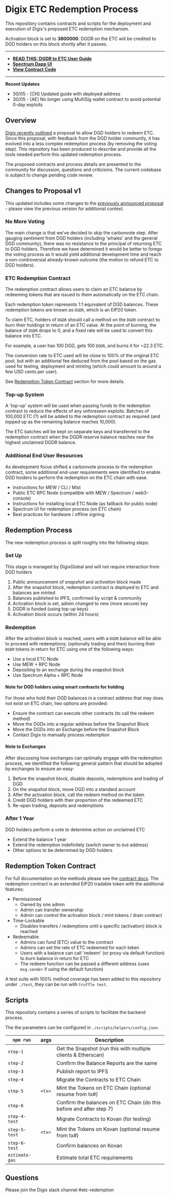 # Digix ETC Redemption Process

This repository contains contracts and scripts for the deployment and execution of Digix's proposed ETC redemption mechanism.

Activation block is set to **3800000**. DGDR on the ETC will be credited to DGD holders on this block shortly after it passes.

---

* **[READ THIS: DGDR to ETC User Guide](https://github.com/DigixGlobal/etc-redemption/blob/master/guide/GUIDE.md)**
* **[Spectrum Dapp UI](https://etc-redemption.digix.global)**
* **[View Contract Code](https://digixglobal.github.io/etc-redemption/docs/EtcRedemptionToken/)**

---

**Recent Updates**

- 30/05 - [CH] Updated guide with deployed address
- 30/05 - [AE] No longer using MultiSig wallet contract to avoid potential 0-day exploits

## Overview

[Digix recently outlined](https://medium.com/@Digix/digixdao-etc-withdrawal-proposal-v1-0-mar-22-2017-578fe1575a40) a proposal to allow DGD holders to redeem ETC. Since this proposal, with feedback from the DGD holder community, it has evolved into a less complex redemption process (by removing the voting step). This repository has been produced to describe and provide all the tools needed perform this updated redemption process.

The proposed contracts and process details are presented to the community for discussion, questions and criticisms. The current codebase is subject to change pending code review.

## Changes to Proposal v1

This updated includes some changes to the [previously announced proposal](https://medium.com/@Digix/digixdao-etc-withdrawal-proposal-v1-0-mar-22-2017-578fe1575a40) - please view the previous version for additional context.

### No More Voting

The main change is that we've decided to skip the carbonvote step. After gauging sentiment from DGD holders (including 'whales' and the general DGD community), there was no resistance to the principal of returning ETC to DGD holders. Therefore we have determined it would be better to forego the voting process as it would yield additional development time and reach a non-controversial already-known outcome (the motion to refund ETC to DGD holders).

### ETC Redemption Contract

The redemption contract allows users to claim an ETC balance by redeeming tokens that are issued to them automatically on the ETC chain.

Each redemption token represents 1:1 equivalent of DGD balances. These redemption tokens are known as `DGDR`, which is an EIP20 token.

To claim ETC, holders of `DGDR` should call a method on the `DGDR` contract to burn their holdings in return of an ETC value. At the point of burning, the balance of `DGDR` drops to 0, and a fixed rate will be used to convert this balance into ETC.

For example, a user has 100 DGD, gets 100 `DGDR`, and burns it for ~22.3 ETC.

The conversion rate to ETC used will be close to 100% of the original ETC pool, but with an additional fee deduced from the pool based on the gas used for testing, deployment and minting (which could amount to around a few USD cents per user).

See [Redemption Token Contract](#redemption-token-contract) section for more details.

### Top-up System

A 'top-up' system will be used when passing funds to the redemption contract to reduce the effects of any unforeseen exploits. Batches of 100,000 ETC (?) will be added to the redemption contract as required (and topped up as the remaining balance reaches 10,000).

The ETC batches will be kept on separate keys and transferred to the redemption contract when the DGDR reserve balance reaches near the highest unclaimed DGDR balance.

### Additional End User Resources

As development focus shifted a carbonvote process to the redemption contract, some additional end-user requirements were identified to enable DGD holders to perform the redemption on the ETC chain with ease.

* Instructions for MEW / CLI / Mist
* Public ETC RPC Node (compatible with MEW / Spectrum / web3-console)
* Instructions for installing local ETC Node (as fallback for public node)
* Spectrum UI for redemption process (on ETC chain)
* Best practices for hardware / offline signing

## Redemption Process

The new redemption process is split roughly into the following steps:

### Set Up

This stage is managed by DigixGlobal and will not require interaction from DGD holders

1. Public announcement of *snapshot* and *activation* block made
1. After the snapshot block, redemption contract is deployed to ETC and balances are minted
1. Balances published to IPFS, confirmed by script & community
1. Activation block is set, admin changed to new (more secure) key
1. DGDR is funded (using top-up keys)
1. Activation block occurs (within 24 hours)

### Redemption

After the activation block is reached, users with a `DGDR` balance will be able to proceed with redemptions; (optionally trading and then) burning their `DGDR` tokens in return for ETC using one of the following ways:

* Use a local ETC Node
* Use MEW + RPC Node
* Depositing to an exchange during the snapshot block
* Use Spectrum Alpha + RPC Node

#### Note for DGD holders using smart contracts for holding

For those who hold their DGD balances in a contract address that may does not exist on ETC chain, two options are provided:

* Ensure the contract can execute other contracts (to call the redeem method)
* Move the DGDs into a regular address before the Snapshot Block
* Move the DGDs into an Exchange before the Snapshot Block
* Contact Digix to manually process redemption

#### Note to Exchanges

After discussing how exchanges can optimally engage with the redemption process, we identified the following general pattern that should be adopted by exchanges to ensure an easy:

1. Before the snapshot block, disable deposits, redemptions and trading of DGD
1. On the snapshot block, move DGD into a standard account
1. After the activation block, call the redeem method on the token
1. Credit DGD holders with their proportion of the redeemed ETC
1. Re-open trading, deposits and redemptions

### After 1 Year

DGD holders perform a vote to determine action on unclaimed ETC

* Extend the balance 1 year
* Extend the redemption indefinitely (switch owner to `0x0` address)
* Other options to be determined by DGD holders

## Redemption Token Contract

For full documentation on the methods please see the [contract docs](https://digixglobal.github.io/etc-redemption/docs/EtcRedemptionToken/). The redemption contract is an extended EIP20 tradable token with the additional features:

* Permissioned
  * Owned by one admin
  * Admin can transfer ownership
  * Admin can control the activation block / mint tokens / drain contract
* Time-Lockable
  * Disables transfers / redemptions until a specific (activation) block is reached
* Redeemable
  * Admins can fund (ETC) value to the contract
  * Admins can set the rate of ETC redeemed for each token
  * Users with a balance can call 'redeem' (or proxy via default function) to burn balance in return for ETC
  * The redeem function can be passed a different address (uses `msg.sender` if using the default function)

A test suite with 100% method coverage has been added to this repository under `./test`, they can be run with `truffle test`.

## Scripts

This repository contains a series of scripts to facilitate the backend process.

The the parameters can be configured in `./scripts/helpers/config.json`.

|`npm run`|args|Description|
|--|--|---|
|`step-1`||Get the Snapshot (run this with multiple clients & Etherscan)|
|`step-2`||Confirm the Balance Reports are the same|
|`step-3`||Publish report to IPFS|
|`step-4`||Migrate the Contracts to ETC Chain|
|`step-5`|`<tx>`|Mint the Tokens on ETC Chain (optional resume from tx#)|
|`step-6`||Confirm the balances on ETC Chain (do this before and after step 7)|
|`step-4-test`||Migrate Contracts to Kovan (for testing)|
|`step-5-test`|`<tx>`|Mint the Tokens on Kovan (optional resume from tx#)|
|`step-6-test`||Confirm balances on Kovan|
|`estimate-gas`||Estimate total ETC requirements|

## Questions

Please join the Digix slack channel #etc-redemption
